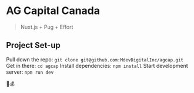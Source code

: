 # AG Capital Canada

>Nuxt.js + Pug + Effort

## Project Set-up
Pull down the repo: `git clone git@github.com:MdevDigitalInc/agcap.git`
Get in there: `cd agcap`
Install dependencies: `npm install`
Start development server: `npm run dev`

:tractor::moneybag: